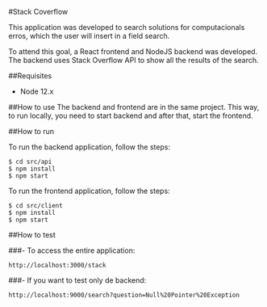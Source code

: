 #Stack Coverflow

This application was developed to search solutions for computacionals erros, which
the user will insert in a field search.

To attend this goal, a React frontend and NodeJS backend was developed. The backend
uses Stack Overflow API to show all the results of the search.

##Requisites
* Node 12.x

##How to use
The backend and frontend are in the same project. This way, to run locally, you need to 
start backend and after that, start the frontend.

##How to run

To run the backend application, follow the steps:
```
$ cd src/api
$ npm install
$ npm start
```

To run the frontend application, follow the steps:

```
$ cd src/client
$ npm install
$ npm start
```

##How to test

###- To access the entire application:
```
http://localhost:3000/stack
```

###- If you want to test only de backend:
```
http://localhost:9000/search?question=Null%20Pointer%20Exception
```